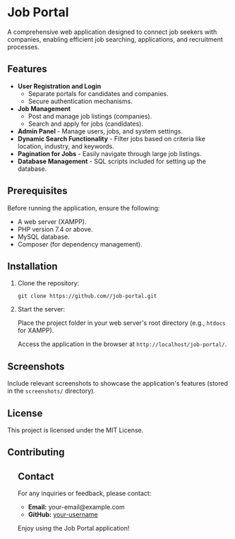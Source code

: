  <h1>Job Portal</h1>
 <p>A comprehensive web application designed to connect job seekers with companies, enabling efficient job searching, applications, and recruitment processes.</p>

<h2>Features</h2>
 <ul>
 <li><strong>User Registration and Login</strong>
 <ul>
   <li>Separate portals for candidates and companies.</li>
 <li>Secure authentication mechanisms.</li>
</ul>
 </li>
<li><strong>Job Management</strong>
<ul>
<li>Post and manage job listings (companies).</li>
<li>Search and apply for jobs (candidates).</li>
</ul>
</li>
<li><strong>Admin Panel</strong> - Manage users, jobs, and system settings.</li>
 <li><strong>Dynamic Search Functionality</strong> - Filter jobs based on criteria like location, industry, and keywords.</li>
<li><strong>Pagination for Jobs</strong> - Easily navigate through large job listings.</li>
<li><strong>Database Management</strong> - SQL scripts included for setting up the database.</li>
</ul>
 <h2>Prerequisites</h2>
<p>Before running the application, ensure the following:</p>
<ul>
<li>A web server (XAMPP).</li>
<li>PHP version 7.4 or above.</li>
<li>MySQL database.</li>
<li>Composer (for dependency management).</li>
</ul>

 <h2>Installation</h2>
 <ol>
  <li>Clone the repository:
<pre><code>git clone https://github.com//job-portal.git</code></pre>
</li>
<li>Start the server:
<p>Place the project folder in your web server's root directory (e.g., <code>htdocs</code> for XAMPP).</p>
<p>Access the application in the browser at <code>http://localhost/job-portal/</code>.</p>
 </li>
</ol>

<h2>Screenshots</h2>
<p>Include relevant screenshots to showcase the application's features (stored in the <code>screenshots/</code> directory).</p>

<h2>License</h2>
<p>This project is licensed under the MIT License.</p>
<h2>Contributing</h2>
<ol>
<h2>Contact</h2>
<p>For any inquiries or feedback, please contact:</p>
<ul>
<li><strong>Email:</strong> your-email@example.com</li>
<li><strong>GitHub:</strong> <a href="https://github.com/your-username">your-username</a></li>
</ul>
 <p>Enjoy using the Job Portal application!</p>
